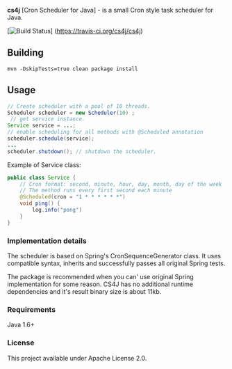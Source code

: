 __cs4j__  [Cron Scheduler for Java] - is a small Cron style task scheduler for Java.

[![Build Status](https://travis-ci.org/cs4j/cs4j.svg?branch=master)]	(https://travis-ci.org/cs4j/cs4j)

## Building

```
mvn -DskipTests=true clean package install
```

## Usage

```java
// Create scheduler with a pool of 10 threads.
Scheduler scheduler = new Scheduler(10) ;
 // get service instance.
Service service = ...; 
// enable scheduling for all methods with @Scheduled annotation
scheduler.schedule(service); 
...
scheduler.shutdown(); // shutdown the scheduler.
```

Example of Service class:
```java
public class Service {
    // Cron format: second, minute, hour, day, month, day of the week
    // The method runs every first second each minute
    @Scheduled(cron = "1 * * * * * *")   
    void ping() {
        log.info("pong")
    }
}

```

### Implementation details
The scheduler is based on Spring's CronSequenceGenerator class. It uses compatible syntax, inherits and successfully passes all original Spring tests.
 
The package is recommended when you can' use  original Spring implementation for some reason.
CS4J has no additional runtime dependencies and it's result binary size is about 11kb.

### Requirements

Java 1.6+


### License

This project available under Apache License 2.0.
